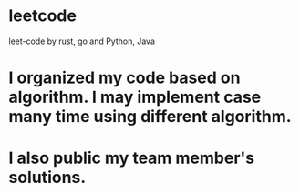 # leetcode

leet-code by rust, go and Python, Java

# I organized my code based on algorithm. I may implement case many time using different algorithm.

# I also public my team member's solutions.